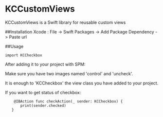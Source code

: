 # KCCustomViews

KCCustomViews is a Swift library for reusable custom views

##Installation
Xcode : File -> Swift Packages -> Add Package Dependency -> Paste url

##Usage
```
import KCCheckbox
```

After adding it to your project with SPM:

Make sure you have two images named 'control' and 'uncheck'.

It is enough to 'KCCheckbox' the view class you have added to your project.

If you want to get status of checkbox:
 
 ```
     @IBAction func checkAction(_ sender: KCCheckbox) {
        print(sender.checked)
    }
 ```
